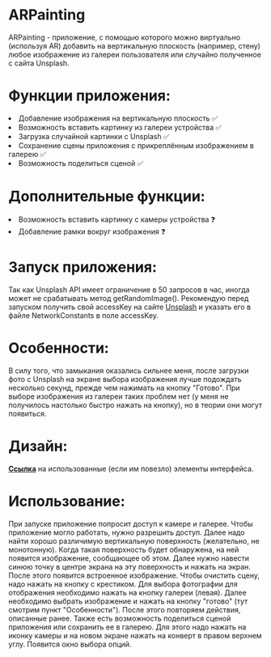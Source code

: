 ARPainting
==============

ARPainting - приложение, с помощью которого можно виртуально (используя AR) добавить на вертикальную плоскость (например, стену) любое изображение из галереи пользователя или случайно полученное с сайта Unsplash.

# Функции приложения:
<li> Добавление изображения на вертикальную плоскость ✅
<li> Возможность вставить картинку из галереи устройства ✅ 
<li> Загрузка случайной картинки с Unsplash ✅
<li> Сохранение сцены приложения с прикреплённым изображением в галерею ✅
<li> Возможность поделиться сценой ✅
  
# Дополнительные функции: 
<li> Возможность вставить картинку с камеры устройства ❓
<li> Добавление рамки вокруг изображения ❓

# Запуск приложения:
Так как Unsplash API имеет ограничение в 50 запросов в час, иногда может не срабатывать метод getRandomImage(). Рекомендую перед запуском получить свой accessKey на сайте [Unsplash](https://unsplash.com/developers) и указать его в файле NetworkConstants в поле accessKey. 

# Особенности:
В силу того, что замыкания оказались сильнее меня, после загрузки фото с Unsplash на экране выбора изображения лучше подождать несколько секунд, прежде чем нажимать на кнопку "Готово". При выборе изображения из галереи таких проблем нет (у меня не получилось настолько быстро нажать на кнопку), но в теории они могут появиться.

# Дизайн:
**[Ссылка](https://www.figma.com/file/OF5c3XlXM4HblWQAlhq8BE/ARPainting?node-id=19%3A22)** на использованные (если им повезло) элементы интерфейса.

# Использование:
При запуске приложение попросит доступ к камере и галерее. Чтобы приложение могло работать, нужно разрешить доступ. 
Далее надо найти хорошо различимую вертикальную поверхность (желательно, не монотонную). Когда такая поверхность будет обнаружена, на ней появится изображение, сообщающее об этом. Далее нужно навести синюю точку в центре экрана на эту поверхность и нажать на экран. После этого появится встроенное изображение. 
Чтобы очистить сцену, надо нажать на кнопку с крестиком.
Для выбора фотографии для отображения необходимо нажать на кнопку галереи (левая). Далее необходимо выбрать изображение и нажать на кнопку "готово" (тут смотрим пункт "Особенности"). После этого повторяем действия, описанные ранее. 
Также есть возможность поделиться сценой приложения или сохранить ее в галерею. Для этого надо нажать на иконку камеры и на новом экране нажать на конверт в правом верхнем углу. Появится окно выбора опций. 
